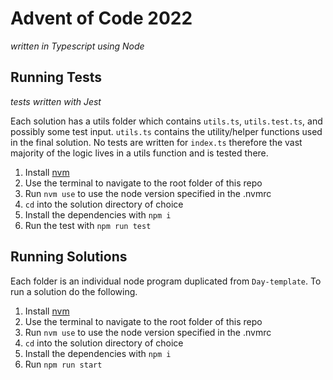 # Advent of Code 2022

_written in Typescript using Node_

## Running Tests

_tests written with Jest_

Each solution has a utils folder which contains `utils.ts`, `utils.test.ts`, and possibly some test input. `utils.ts` contains the utility/helper functions used in the final solution. No tests are written for `index.ts` therefore the vast majority of the logic lives in a utils function and is tested there.

1. Install [nvm](https://github.com/nvm-sh/nvm)
2. Use the terminal to navigate to the root folder of this repo
3. Run `nvm use` to use the node version specified in the .nvmrc
4. `cd` into the solution directory of choice
5. Install the dependencies with `npm i`
6. Run the test with `npm run test`

## Running Solutions

Each folder is an individual node program duplicated from `Day-template`. To run a solution do the following.

1. Install [nvm](https://github.com/nvm-sh/nvm)
2. Use the terminal to navigate to the root folder of this repo
3. Run `nvm use` to use the node version specified in the .nvmrc
4. `cd` into the solution directory of choice
5. Install the dependencies with `npm i`
6. Run `npm run start`
